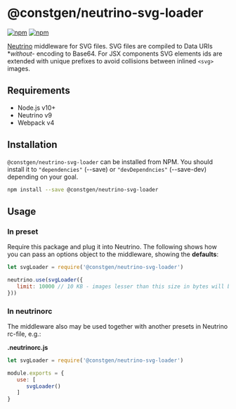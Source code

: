 # @constgen/neutrino-svg-loader

[![npm](https://img.shields.io/npm/v/@constgen/neutrino-svg-loader.svg)](https://www.npmjs.com/package/@constgen/neutrino-svg-loader)
[![npm](https://img.shields.io/npm/dt/@constgen/neutrino-svg-loader.svg)](https://www.npmjs.com/package/@constgen/neutrino-svg-loader)

[Neutrino](https://neutrino.js.org) middleware for SVG files. SVG files are compiled to Data URIs **without*- encoding to Base64. For JSX components SVG elements ids are extended with unique prefixes to avoid collisions between inlined `<svg>` images.

## Requirements

- Node.js v10+
- Neutrino v9
- Webpack v4

## Installation

`@constgen/neutrino-svg-loader` can be installed from NPM. You should install it to `"dependencies"` (--save) or `"devDependncies"` (--save-dev) depending on your goal.

```bash
npm install --save @constgen/neutrino-svg-loader
```

## Usage

### In preset

Require this package and plug it into Neutrino. The following shows how you can pass an options object to the middleware, showing the **defaults**:

```js
let svgLoader = require('@constgen/neutrino-svg-loader')

neutrino.use(svgLoader({
   limit: 10000 // 10 KB - images lesser than this size in bytes will be inlined into JS bundle. But onlly images referenced from styles are affected. All others are alwas inlined
}))
```

### In **neutrinorc**

The middleware also may be used together with another presets in Neutrino rc-file, e.g.:

**.neutrinorc.js**

```js
let svgLoader = require('@constgen/neutrino-svg-loader')

module.exports = {
   use: [
      svgLoader()
   ]
}
```